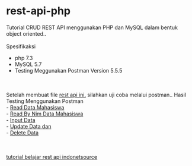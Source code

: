 # rest-api-php

Tutorial CRUD REST API menggunakan PHP dan MySQL dalam bentuk object oriented..<br/>
<br/>
Spesifikaksi 
- php 7.3
- MySQL 5.7
- Testing Meggunakan Postman Version 5.5.5
<br/>
<br/>
Setelah membuat file <a href="https://www.indonetsource.com/tutorial-belajar-rest-api-menggunakan-php-oop/"> rest  api ini.</a> silahkan uji coba melalui postman..
Hasil Testing Menggunakan Postman<br/>
- <a href="https://www.indonetsource.com/wp-content/uploads/2022/01/image-2-840x480.png">Read Data Mahasiswa</a><br/>
- <a href="https://www.indonetsource.com/wp-content/uploads/2022/01/image-3-840x480.png">Read By Nim Data Mahasiswa </a><br/>
- <a href="https://www.indonetsource.com/wp-content/uploads/2022/01/image-4-840x383.png">Input Data </a> <br/>
- <a href="https://www.indonetsource.com/wp-content/uploads/2022/01/image-9-840x480.png">Update Data dan </a> <br/>
- <a href="https://www.indonetsource.com/wp-content/uploads/2022/01/image-7.png">Delete Data</a> <br/>
<br/>
<br/>

 <a href="https://www.indonetsource.com/tag/php-rest-api-tutorial/">tutorial belajar rest api indonetsource</a> 



